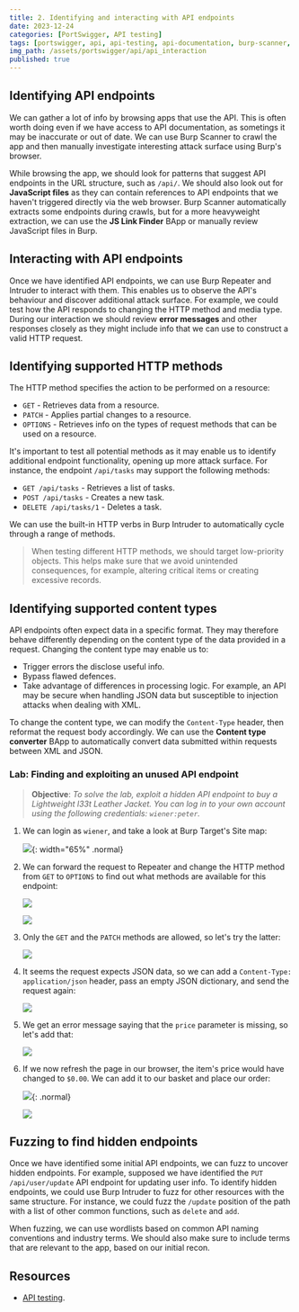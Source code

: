 ```yaml
---
title: 2. Identifying and interacting with API endpoints
date: 2023-12-24
categories: [PortSwigger, API testing]
tags: [portswigger, api, api-testing, api-documentation, burp-scanner, api-endpoints, burp-intruder, burp-repeater]
img_path: /assets/portswigger/api/api_interaction
published: true
---
```


## Identifying API endpoints

We can gather a lot of info by browsing apps that use the API. This is often worth doing even if we have access to API documentation, as sometings it may be inaccurate or out of date. We can use Burp Scanner to crawl the app and then manually investigate interesting attack surface using Burp's browser.

While browsing the app, we should look for patterns that suggest API endpoints in the URL structure, such as `/api/`. We should also look out for **JavaScript files** as they can contain references to API endpoints that we haven't triggered directly via the web browser. Burp Scanner automatically extracts some endpoints during crawls, but for a more heavyweight extraction, we can use the **JS Link Finder** BApp or manually review JavaScript files in Burp.

## Interacting with API endpoints

Once we have identified API endpoints, we can use Burp Repeater and Intruder to interact with them. This enables us to observe the API's behaviour and discover additional attack surface. For example, we could test how the API responds to changing the HTTP method and media type. During our interaction we should review **error messages** and other responses closely as they might include info that we can use to construct a valid HTTP request.

## Identifying supported HTTP methods

The HTTP method specifies the action to be performed on a resource:
- `GET` - Retrieves data from a resource.
- `PATCH` - Applies partial changes to a resource.
- `OPTIONS` - Retrieves info on the types of request methods that can be used on a resource.

It's important to test all potential methods as it may enable us to identify additional endpoint functionality, opening up more attack surface. For instance, the endpoint `/api/tasks` may support the following methods:
- `GET /api/tasks` - Retrieves a list of tasks.
- `POST /api/tasks` - Creates a new task.
- `DELETE /api/tasks/1` - Deletes a task.

We can use the built-in HTTP verbs in Burp Intruder to automatically cycle through a range of methods.

> When testing different HTTP methods, we should target low-priority objects. This helps make sure that we avoid unintended consequences, for example, altering critical items or creating excessive records.

## Identifying supported content types

API endpoints often expect data in a specific format. They may therefore behave differently depending on the content type of the data provided in a request. Changing the content type may enable us to:
- Trigger errors the disclose useful info.
- Bypass flawed defences.
- Take advantage of differences in processing logic. For example, an API may be secure when handling JSON data but susceptible to injection attacks when dealing with XML.

To change the content type, we can modify the `Content-Type` header, then reformat the request body accordingly. We can use the **Content type converter** BApp to automatically convert data submitted within requests between XML and JSON.

### Lab: Finding and exploiting an unused API endpoint

> **Objective**: _To solve the lab, exploit a hidden API endpoint to buy a Lightweight l33t Leather Jacket. You can log in to your own account using the following credentials: `wiener:peter`._

1. We can login as `wiener`, and take a look at Burp Target's Site map:

    ![](lab1_target.png){: width="65%" .normal}

2. We can forward the request to Repeater and change the HTTP method from `GET` to `OPTIONS` to find out what methods are available for this endpoint:

    ![](lab1_get.png)

    ![](lab1_options.png)

3. Only the `GET` and the `PATCH` methods are allowed, so let's try the latter:

    ![](lab1_patch.png)

4. It seems the request expects JSON data, so we can add a `Content-Type: application/json` header, pass an empty JSON dictionary, and send the request again:

    ![](lab1_empty_json.png)

5. We get an error message saying that the `price` parameter is missing, so let's add that:

    ![](lab1_price_param.png)

6. If we now refresh the page in our browser, the item's price would have changed to `$0.00`. We can add it to our basket and place our order:

    ![](lab1_price_change.png){: .normal}

    ![](lab1_solved.png)

## Fuzzing to find hidden endpoints

Once we have identified some initial API endpoints, we can fuzz to uncover hidden endpoints. For example, supposed we have identified the `PUT /api/user/update` API endpoint for updating user info. To identify hidden endpoints, we could use Burp Intruder to fuzz for other resources with the same structure. For instance, we could fuzz the `/update` position of the path with a list of other common functions, such as `delete` and `add`. 

When fuzzing, we can use wordlists based on common API naming conventions and industry terms. We should also make sure to include terms that are relevant to the app, based on our initial recon.

## Resources

- [API testing](https://portswigger.net/web-security/learning-paths/api-testing).